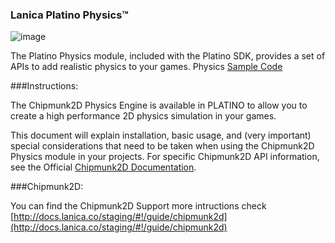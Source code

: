 ### Lanica Platino Physics™
![image](http://lanica.co/wp-content/uploads/2013/08/platino-physics.png)

The Platino Physics module, included with the Platino SDK, provides a set of APIs to add realistic physics to your games.
Physics [Sample Code](./Physics)

###Instructions:

The Chipmunk2D Physics Engine is available in PLATINO to allow you to create a high performance 2D physics simulation in your games.

This document will explain installation, basic usage, and (very important) special considerations that need to be taken when using the Chipmunk2D Physics module in your projects. For specific Chipmunk2D API information, see the Official [Chipmunk2D Documentation](http://chipmunk-physics.net/release/ChipmunkLatest-Docs/).

###Chipmunk2D:

You can find the Chipmunk2D Support more intructions check [http://docs.lanica.co/staging/#!/guide/chipmunk2d](http://docs.lanica.co/staging/#!/guide/chipmunk2d)



